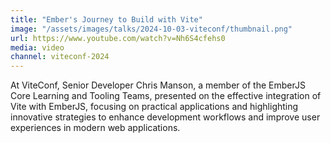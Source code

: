 ```yaml
---
title: "Ember's Journey to Build with Vite"
image: "/assets/images/talks/2024-10-03-viteconf/thumbnail.png"
url: https://www.youtube.com/watch?v=Nh6S4cfehs0
media: video
channel: viteconf-2024
---
```


At ViteConf, Senior Developer Chris Manson, a member of the EmberJS Core Learning and Tooling Teams, presented on the effective integration of Vite with EmberJS, focusing on practical applications and highlighting innovative strategies to enhance development workflows and improve user experiences in modern web applications.

